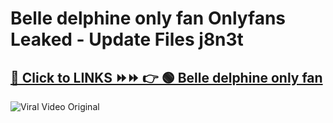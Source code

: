 
 # Belle delphine only fan Onlyfans Leaked - Update Files j8n3t

## <h2><a href="https://clipsfans.com/Belle_delphine_only_fan&ref=git">🔗 Click to LINKS ⏩⏩ 👉 🟢 Belle delphine only fan </a></h2>

<a href="https://clipsfans.com/Belle_delphine_only_fan&ref=git" rel="nofollow" data-target="animated-image.originalLink"><img src="https://i.ibb.co.com/xMMVF88/686577567.gif" alt="Viral Video Original" style="max-width: 100%; display: inline-block;" data-target="animated-image.originalImage"></a>

